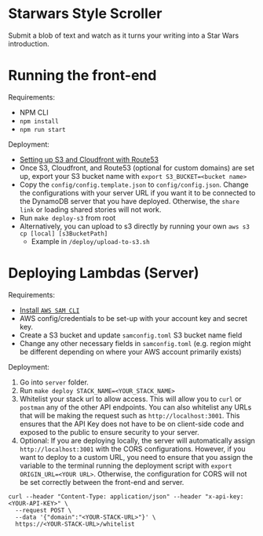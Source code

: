 # Starwars Style Scroller

Submit a blob of text and watch as it turns your writing into a Star Wars introduction.

# Running the front-end

Requirements:

- NPM CLI
- `npm install`
- `npm run start`

Deployment:

- [Setting up S3 and Cloudfront with Route53](https://www.youtube.com/watch?v=DiIaoIcoKNY)
- Once S3, Cloudfront, and Route53 (optional for custom domains) are set up, export your S3 bucket name with `export S3_BUCKET=<bucket name>`
- Copy the `config/config.template.json` to `config/config.json`. Change the configurations with your server URL if you want it to be connected to the DynamoDB server that you have deployed. Otherwise, the `share link` or loading shared stories will not work.
- Run `make deploy-s3` from root
- Alternatively, you can upload to s3 directly by running your own `aws s3 cp [local] [s3BucketPath]`
  - Example in `/deploy/upload-to-s3.sh`

# Deploying Lambdas (Server)

Requirements:

- [Install `AWS SAM CLI`](https://docs.aws.amazon.com/serverless-application-model/latest/developerguide/serverless-sam-cli-install.html)
- AWS config/credentials to be set-up with your account key and secret key.
- Create a S3 bucket and update `samconfig.toml` S3 bucket name field
- Change any other necessary fields in `samconfig.toml` (e.g. region might be different depending on where your AWS account primarily exists)

Deployment:

1. Go into `server` folder.
2. Run `make deploy STACK_NAME=<YOUR_STACK_NAME>`
3. Whitelist your stack url to allow access. This will allow you to `curl` or `postman` any of the other API endpoints. You can also whitelist any URLs that will be making the request such as `http://localhost:3001`. This ensures that the API Key does not have to be on client-side code and exposed to the public to ensure security to your server.
4. Optional: If you are deploying locally, the server will automatically assign `http://localhost:3001` with the CORS configurations. However, if you want to deploy to a custom URL, you need to ensure that you assign the variable to the terminal running the deployment script with `export ORIGIN_URL=<YOUR URL>`. Otherwise, the configuration for CORS will not be set correctly between the front-end and server.

```
curl --header "Content-Type: application/json" --header "x-api-key: <YOUR-API-KEY>" \
  --request POST \
  --data '{"domain":"<YOUR-STACK-URL>"}' \
  https://<YOUR-STACK-URL>/whitelist
```
